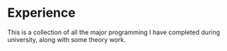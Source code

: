 # Experience
This is a collection of all the major programming I have completed during university, along with some theory work.
